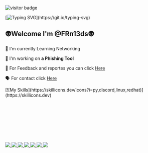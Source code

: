 ![visitor badge](https://visitor-badge.laobi.icu/badge?page_id=jwenjian.visitor-badge)


[![Typing SVG](https://readme-typing-svg.demolab.com/?font=monospace&color=red&center=true&lines=Welcome+to+my+github+profile👋;I'm+FRn13ds+You+Are+Welcome!)](https://git.io/typing-svg)

<div "align:center">
<h2>👽Welcome I'm @FRn13ds👽</h2>

  
🔭 I'm currently Learning Networking

📩 I'm working on **a Phishing Tool**


📝 For Feedback and reportes you can click <a href="https://frn13ds.github.io/Tools_feedback/">Here</a>


🗣 For contact click <a href ="https://frn13ds.github.io/ContactMe/">Here</a>
</div>






<div style="position:absolute;top:500px">
<a href ="Frn13ds">
<img src="https://img.shields.io/badge/TryHackMe-212C42?style=for-the-badge&logo=TryHackMe&logoColor=white" />
</a>
<a href ="https://www.python.org/">
<img src="https://img.shields.io/badge/Python-FFD43B?style=for-the-badge&logo=python&logoColor=blue" />
</a>
<a href ="#">
<img src="{https://img.shields.io/badge/json-5E5C5C?style=for-the-badge&logo=json&logoColor=white}" />
</a>
<a href ="#" >
<img src="https://img.shields.io/badge/JavaScript-323330?style=for-the-badge&logo=javascript&logoColor=F7DF1E" />
</a>
<a href ="https://www.HTML5.org">
<img src="https://img.shields.io/badge/HTML5-E34F26?style=for-the-badge&logo=html5&logoColor=white" />
</a>
<a href ="ysyynxx_46629">
<img src="https://img.shields.io/badge/Discord-5865F2?style=for-the-badge&logo=discord&logoColor=white" />
</a>
<a href="#">
<img src="https://img.shields.io/badge/Steam-000000?style=for-the-badge&logo=steam&logoColor=white" />
</a>
</div>
[![My Skills](https://skillicons.dev/icons?i=py,discord,linux,redhat)](https://skillicons.dev)
